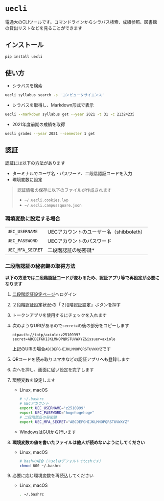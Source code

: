 # `uecli`

電通大のCLIツールです。コマンドラインからシラバス検索、成績参照、図書館の貸出リストなどを見ることができます

## インストール

```sh
pip install uecli
```

## 使い方

- シラバスを検索

```sh
uecli syllabus search -s 'コンピュータサイエンス'
```

- シラバスを取得し、Markdown形式で表示

```sh
uecli --markdown syllabus get --year 2021 -t 31 -c 21324235
```

- 2021年度前期の成績を取得

```sh
uecli grades --year 2021 --semester 1 get
```

## 認証

認証には以下の方法があります

- ターミナルでユーザ名・パスワード、二段階認証コードを入力
- 環境変数に設定

> 認証情報の保存に以下のファイルが作成されます
> 
> - `~/.uecli.cookies.lwp`
> - `~/.uecli.campussquare.json`

### 環境変数に設定する場合

|||
|---|---|
|`UEC_USERNAME`|UECアカウントのユーザー名（shibboleth）|
|`UEC_PASSWORD`|UECアカウントのパスワード|
|`UEC_MFA_SECRET`|二段階認証の秘密鍵*|

### 二段階認証の秘密鍵の取得方法

**以下の方法では二段階認証コードが変わるため、認証アプリ等で再設定が必要になります**

1. [二段階認証設定ページ](https://axiole.cc.uec.ac.jp/)へログイン
2. ２段階認証設定状況:の「２段階認証設定」ボタンを押す
3. トークンアプリを使用するにチェックを入れます
4. 次のようなURIがあるので`secret=`の後の部分をコピーします

    ```
    otpauth://totp/axiole:z2510999?secret=ABCDEFGHIJKLMNOPQRSTUVWXYZ&issuer=axiole
    ```

    上記のURIの場合`ABCDEFGHIJKLMNOPQRSTUVWXYZ`です
5. QRコードを読み取りスマホなどの認証アプリへも登録します
6. 次へを押し、画面に従い設定を完了します
7. 環境変数を設定します

    - Linux, macOS

        ```sh
        # ~/.bashrc
        # UECアカウント
        export UEC_USERNAME="z2510999"
        export UEC_PASSWORD="hogehogehoge"
        # 二段階認証の秘密鍵
        export UEC_MFA_SECRET="ABCDEFGHIJKLMNOPQRSTUVWXYZ"
        ```

    - WindowsはGUIから行います

8. **環境変数の値を書いたファイルは他人が読めないようにしてください**

    - Linux, macOS

        ```sh
        # bashの場合（※solはデフォルトでtcshです）
        chmod 600 ~/.bashrc
        ```

9. 必要に応じ環境変数を再読込してください

    - Linux, macOS

        ```sh
        . ~/.bashrc
        ```
